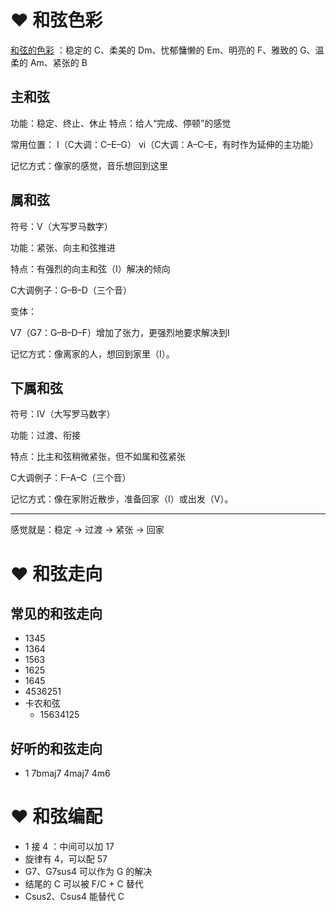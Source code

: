 # ❤️ 和弦色彩
<u>和弦的色彩</u> ：稳定的 C、柔美的 Dm、忧郁慵懒的 Em、明亮的 F、雅致的 G、温柔的 Am、紧张的 B

## 主和弦
功能：稳定、终止、休止
特点：给人“完成、停顿”的感觉

常用位置：
I（C大调：C–E–G）
vi（C大调：A–C–E，有时作为延伸的主功能）

记忆方式：像家的感觉，音乐想回到这里

## 属和弦
符号：V（大写罗马数字）

功能：紧张、向主和弦推进

特点：有强烈的向主和弦（I）解决的倾向

C大调例子：G–B–D（三个音）

变体：

V7（G7：G–B–D–F）增加了张力，更强烈地要求解决到I

记忆方式：像离家的人，想回到家里（I）。


## 下属和弦
符号：IV（大写罗马数字）

功能：过渡、衔接

特点：比主和弦稍微紧张，但不如属和弦紧张

C大调例子：F–A–C（三个音）

记忆方式：像在家附近散步，准备回家（I）或出发（V）。

---

感觉就是：稳定 → 过渡 → 紧张 → 回家


# ❤️ 和弦走向
## 常见的和弦走向
- 1345
- 1364
- 1563
- 1625
- 1645
- 4536251
- 卡农和弦
	- 15634125

## 好听的和弦走向
- 1 7bmaj7 4maj7 4m6


# ❤️ 和弦编配
- 1 接 4 ：中间可以加 17
- 旋律有 4，可以配 57
- G7、G7sus4 可以作为 G 的解决
- 结尾的 C 可以被 F/C + C 替代
- Csus2、Csus4 能替代 C


